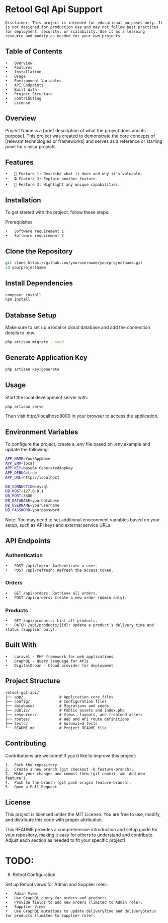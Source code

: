# Retool Gql Api Support

	Disclaimer: This project is intended for educational purposes only. It is not designed for production use and may not follow best practices for deployment, security, or scalability. Use it as a learning resource and modify as needed for your own projects.

## Table of Contents

	•	Overview
	•	Features
	•	Installation
	•	Usage
	•	Environment Variables
	•	API Endpoints
	•	Built With
	•	Project Structure
	•	Contributing
	•	License

## Overview

Project Name is a [brief description of what the project does and its purpose]. This project was created to demonstrate the core concepts of [relevant technologies or frameworks] and serves as a reference or starting point for similar projects.

## Features

	•	📄 Feature 1: Describe what it does and why it’s valuable.
	•	🔒 Feature 2: Explain another feature.
	•	🚀 Feature 3: Highlight any unique capabilities.

## Installation

To get started with the project, follow these steps:

Prerequisites

	•	Software requirement 1
	•	Software requirement 2

## Clone the Repository

```bash
git clone https://github.com/yourusername/yourprojectname.git
cd yourprojectname
```

## Install Dependencies

```bash
composer install
npm install
```

## Database Setup

Make sure to set up a local or cloud database and add the connection details to .env.

```bash
php artisan migrate --seed
```

## Generate Application Key

```bash
php artisan key:generate
```

## Usage

Start the local development server with:

```bash
php artisan serve
```
Then visit http://localhost:8000 in your browser to access the application.

## Environment Variables

To configure the project, create a .env file based on .env.example and update the following:

```bash
APP_NAME=YourAppName
APP_ENV=local
APP_KEY=base64:GeneratedAppKey
APP_DEBUG=true
APP_URL=http://localhost

DB_CONNECTION=mysql
DB_HOST=127.0.0.1
DB_PORT=3306
DB_DATABASE=yourdatabase
DB_USERNAME=yourusername
DB_PASSWORD=yourpassword
```
Note: You may need to set additional environment variables based on your setup, such as API keys and external service URLs.


## API Endpoints

### Authentication

	•	POST /api/login: Authenticate a user.
	•	POST /api/refresh: Refresh the access token.

### Orders

	•	GET /api/orders: Retrieve all orders.
	•	POST /api/orders: Create a new order (Admin only).

### Products

	•	GET /api/products: List all products.
	•	PATCH /api/products/{id}: Update a product’s delivery time and status (Supplier only).

## Built With

	•	Laravel - PHP framework for web applications
	•	GraphQL - Query language for APIs
	•	DigitalOcean - Cloud provider for deployment

## Project Structure

```paintext
retool-gql-api/
├── app/                # Application core files
├── config/             # Configuration files
├── database/           # Migrations and seeds
├── public/             # Public assets and index.php
├── resources/          # Views, layouts, and frontend assets
├── routes/             # Web and API route definitions
├── tests/              # Automated tests
└── README.md           # Project README file
```

## Contributing

Contributions are welcome! If you’d like to improve this project:

	1.	Fork the repository.
	2.	Create a new branch (git checkout -b feature-branch).
	3.	Make your changes and commit them (git commit -am 'Add new feature').
	4.	Push to the branch (git push origin feature-branch).
	5.	Open a Pull Request.

## License

This project is licensed under the MIT License. You are free to use, modify, and distribute this code with proper attribution.

This README provides a comprehensive introduction and setup guide for your repository, making it easy for others to understand and contribute. Adjust each section as needed to fit your specific project!


# TODO:

6. Retool Configuration

Set up Retool views for Admin and Supplier roles:

	•	Admin View:
	•	Use GraphQL query for orders and products.
	•	Provide fields to add new orders (limited to Admin role).
	•	Supplier View:
	•	Use GraphQL mutations to update deliveryTime and deliveryStatus for products (limited to Supplier role).


